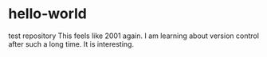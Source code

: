 # hello-world
test repository
This feels like 2001 again. 
I am learning about version control after such a long time.
It is interesting. 
